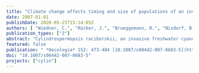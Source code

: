 ```yaml
---
title: "Climate change affects timing and size of populations of an invasive cyanobacterium in temperate regions"
date: 2007-01-01
publishDate: 2020-05-25T15:14:05Z
authors: [ "Wiedner, C.", "Rücker, J.", "Brueggemann, R.", "Nixdorf, B." ]
publication_types: ["2"]
abstract: "Cylindrospermopsis raciborskii, an invasive freshwater cyanobacterium, originated from the tropics but has spread to temperate zones over the last few decades. Its northernmost populations in Europe occur in North German lakes. How such dramatic changes in its biogeography are possible and how its population dynamics in the newly invaded habitats are regulated are still unexplained. We therefore conducted a long-term (1993–2005) study of two German lakes to elucidate the mechanisms behind C. raciborskii population dynamics and to identify the abiotic constraints on its development. Our data revealed that pelagic populations of C. raciborskii thrived for three months during the summer, contributing up to 23% of the total cyanobacteria biovolume. Population sizes varied greatly between years without exhibiting any distinct long-term trends. In the annual lifecycle, C. raciborskii filaments emerged in the pelagic habitat when the temperature rose above 15–17  C. At that time, mean photosynthetically active radiation in the mixed water column (Imix) overstepped its maximum. Rates of population net increase were highest at the beginning of the season (0.15– 0.28 day–1), declined continuously over time, and were significantly positively correlated with Imix. This indicates that the onset of the pelagic population is temperaturemediated and that Imix controls its growth. Since Imix peaks before the population onset, the time of germination is of crucial importance for successful development. To test this hypothesis, we designed a model to simulate pelagic population size, starting at different dates in the annual cycle. Moving the population onset forward by 30 days resulted in a doubling of the population size. We therefore conclude that an earlier rise in water temperature associated with climate change has promoted the spread of C. raciborskii to the temperate zone. Earlier warming permits earlier germination, thereby shifting the pelagic populations to a phase with higher Imix, which advances growth and the population establishment."
featured: false
publication: " *Oecologia* 152: 473-484 [10.1007/s00442-007-0683-5](https://doi.org/10.1007/s00442-007-0683-5)"
doi: "10.1007/s00442-007-0683-5"
projects: ["cylin"]
---
```



